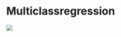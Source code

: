 # Multiclassregression
<img src="https://render.githubusercontent.com/render/math?math=e^{i \pi} = -1">
